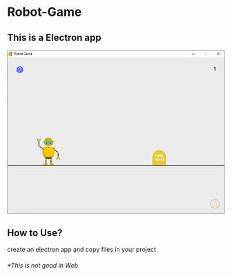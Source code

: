# Robot-Game
This is a Electron app
----------------------

![Screenshot](image/Screenshot.png)

How to Use?
-----------

create an electron app and copy files in your project

###### *This is not good in Web
